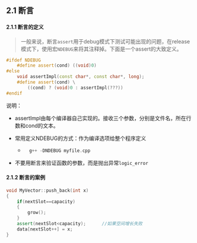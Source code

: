 ## 2.1 断言

#### 2.1.1 断言的定义

> 一般来说，断言`assert`用于debug模式下测试可能出现的问题，在release模式下，使用宏`NDEBUG`来将其注释掉。下面是一个assert的大致定义。

```C++
#ifdef NDEBUG
	#define assert(cond) ((void)0)
#else
	void assertImpl(const char*, const char*, long);
	#define assert(cond) \
		((cond) ? (void)0 : assertImpl(???))
#endif
```

说明：

* assertImpl由每个编译器自己实现的。接收三个参数，分别是文件名，所在行数和cond的文本。

* 常用定义NDEBUG的方式：作为编译选项给整个程序定义

	* ```C++
		g++ -DNDEBUG myfile.cpp 
		```

* 不要用断言来验证函数的参数，而是抛出异常`logic_error`

#### 2.1.2 断言的案例

```C++
void MyVector::push_back(int x)
{
    if(nextSlot==capacity)
    {
        grow();
	}
    assert(nextSlot<capacity);		//如果空间增长失败
    data[nextSlot++] = x;
}
```



